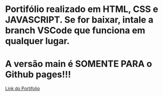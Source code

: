 # Portifólio realizado em HTML, CSS e JAVASCRIPT. Se for baixar, intale a branch VSCode que funciona em qualquer lugar. <h1>A versão main é SOMENTE PARA o Github pages!!!</h1>
<a href="https://saaanzio.github.io/portfolio/">Link do Portifolio</a>
